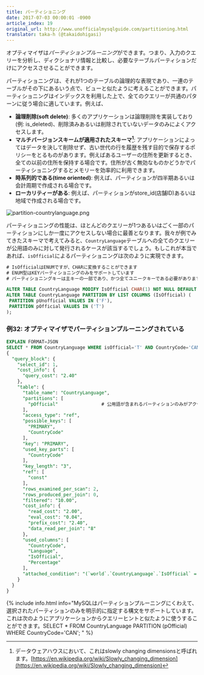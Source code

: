 ```yaml
---
title: パーティショニング
date: 2017-07-03 00:00:01 -0900
article_index: 19
original_url: http://www.unofficialmysqlguide.com/partitioning.html
translator: taka-h (@takaidohigasi)
---
```


オプティマイザは*パーティションプルーニング*ができます。つまり、入力のクエリーを分析し、ディクショナリ情報と比較し、必要なテーブルパーティションだけにアクセスさせることができます。

パーティショニングは、それが1つのテーブルの論理的な表現であり、一連のテーブルがその下にあるいう点で、ビューと似たように考えることができます。パーティショニングはインデックスを利用した上で、全てのクエリーが共通のパターンに従う場合に適しています。例えば、

* **論理削除(soft delete)**: 多くのアプリケーションは論理削除を実装しており(例: is\_deleted)、削除済みあるいは削除されていないデータのみによくアクセスします。
* **マルチバージョンスキームが適用されたスキーマ[^1]**:  アプリケーションによってはデータを決して削除せず、古い世代の行を履歴を残す目的で保存するポリシーをとるものがあります。例えばあるユーザーの住所を更新するとき、全ての以前の住所を保持する場合です。住所が古く無効なものかどうかでパーティショニングするとメモリーを効率的に利用できます。
* **時系列的である(time oriented)**: 例えば、パーティションが四半期あるいは会計周期で作成される場合です。
* **ローカリティーがある**: 例えば、パーティションがstore\_id(店舗ID)あるいは地域で作成される場合です。

![partition-countrylanguage.png](http://www.unofficialmysqlguide.com/_images/partition-countrylanguage.png)

パーティショニングの性能は、ほとんどのクエリーが1つあるいはごく一部のパーティションにしか一度にアクセスしない場合に最善となります。我々が例でみてきたスキーマで考えてみると、`CountryLanguage`テーブルへの全てのクエリーが公用語のみに対して発行されるケースが該当するでしょう。もしこれが本当であれば、`isOfficial`によるパーティショニングは次のように実現できます。

```sql
# IsOfficialはENUMですが、CHARに変換することができます
# ENUM型はKEYパーティショニングのみをサポートしています
# パーティショニングキーは主キーの一部であり、かつ全てユニークキーである必要があります

ALTER TABLE CountryLanguage MODIFY IsOfficial CHAR(1) NOT NULL DEFAULT 'F', DROP PRIMARY KEY, ADD PRIMARY KEY(CountryCode, Language, IsOfficial);
ALTER TABLE CountryLanguage PARTITION BY LIST COLUMNS (IsOfficial) (
 PARTITION pUnofficial VALUES IN ('F'),
 PARTITION pOfficial VALUES IN ('T')
);
```

### 例32: オプティマイザでパーティションプルーニングされている

```sql
EXPLAIN FORMAT=JSON
SELECT * FROM CountryLanguage WHERE isOfficial='T' AND CountryCode='CAN';
{
  "query_block": {
    "select_id": 1,
    "cost_info": {
      "query_cost": "2.40"
    },
    "table": {
      "table_name": "CountryLanguage",
      "partitions": [ 
        "pOfficial"                # 公用語が含まれるパーティションのみがアクセスされる
      ],
      "access_type": "ref",
      "possible_keys": [
        "PRIMARY",
        "CountryCode"
      ],
      "key": "PRIMARY",
      "used_key_parts": [
        "CountryCode"
      ],
      "key_length": "3",
      "ref": [
        "const"
      ],
      "rows_examined_per_scan": 2,
      "rows_produced_per_join": 0,
      "filtered": "10.00",
      "cost_info": {
        "read_cost": "2.00",
        "eval_cost": "0.04",
        "prefix_cost": "2.40",
        "data_read_per_join": "8"
      },
      "used_columns": [
        "CountryCode",
        "Language",
        "IsOfficial",
        "Percentage"
      ],
      "attached_condition": "(`world`.`CountryLanguage`.`IsOfficial` = 'T')"
    }
  }
}
```

{% include info.html info="MySQLはパーティションプルーニングにくわえて、選択されたパーティションのみを明示的に指定する構文をサポートしています。これは次のようにアプリケーションからクエリーヒントと似たように使うすることができます。SELECT * FROM CountryLanguage PARTITION (pOfficial) WHERE CountryCode='CAN'; " %}

[^1]: データウェアハウスにおいて、これはslowly changing dimensionsと呼ばれます。[https://en.wikipedia.org/wiki/Slowly_changing_dimension](https://en.wikipedia.org/wiki/Slowly_changing_dimension)
